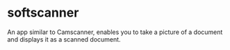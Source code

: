 # softscanner
An app similar to Camscanner, enables you to take a picture of a document and displays it as a scanned document. 
